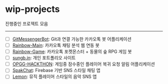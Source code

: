 # wip-projects
진행중인 프로젝트 모음

-----

- [ ] [GitMessengerBot](https://github.com/GitMessengerBot): Git과 연결 가능한 카카오톡 봇 어플리케이션
- [ ] [Rainbow-Main](https://github.com/rainbow-chatbot): 카카오톡 채팅 분석 웹 연동 봇
- [ ] [Rainbow-Game](https://github.com/rainbow-chatbot/rainbow-game): 카카오톡 포켓몬스터 + 동물의 숲 RPG 게임 봇
- [ ] [sungb.in](https://github.com/jisungbin/sungb.in): 개인 포트폴리오 사이트
- [ ] [OPGG-HACKTHON](https://github.com/OPGG-HACKTHON/mobile-b-android): 게임중 잠수중인 플레이어 복귀 요청 알림 어플리케이션
- [ ] [SpakChat](https://github.com/jisungbin/SpakChat): Firebase 기반 SNS 스타일 채팅 앱
- [ ] [Lemon](https://github.com/lemon-music): 뮤직 플레이어 스타일의 음악 SNS 앱
